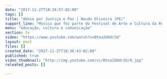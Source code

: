 ```yaml
---
date: "2017-11-27T18:34:57-02:00"
tags: []
title: "Aboio por Justiça e Paz | Neudo Oliveira (PE)"
support_line: "Música que fez parte do Festival de Arte e Cultura da Reforma Agrária. Confira!"
menu: "educação, cultura e comunicação"
section: tv
video: "https://www.youtube.com/watch?v=Btna2GHdr2U"
layout: post
files: []
created_date: "2017-11-27T18:36:43-02:00"
published: true
video_thumbnail: "http://img.youtube.com/vi/Btna2GHdr2U/0.jpg"
releated_posts: []

---
```


